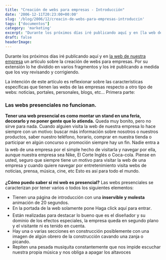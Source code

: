 ```yaml
---
title: "Creación de webs para empresas - Introducción"
date: '2006-12-11T20:23:00+00:00'
slug: '/blog/2006/12/creacin-de-webs-para-empresas-introduccin'
tags: ["documentos"]
category: 'marketing'
excerpt: "Durante los próximos días iré publicando aquí y en [la web de nuestra empresa]( un artículo sobre la creación de webs para empresas. Por su extensión lo he dividido en vari..."
draft: false
headerImage:
---
```

Durante los próximos días iré publicando aquí y en [la web de nuestra empresa](http://www.informatica32.com) un artículo sobre la creación de webs para empresas. Por su extensión lo he dividido en varios fragmentos y los iré publicando a medida que los voy revisando y corrigiendo.

La intención de este artículo es reflexionar sobre las características específicas que tienen las webs de las empresas respecto a otro tipo de webs: noticias, portales, personales, blogs, etc...
Primera parte:

### Las webs presenciales no funcionan.

**Tener una web presencial es como montar un stand en una feria, decorarlo y no poner gente que lo atienda.** Queda muy bonito, pero no sirve para nada.
 Cuando alguien visita la web de nuestra empresa lo hace siempre con un motivo: buscar más información sobre nosotros o nuestros productos, saber nuestro teléfono, horario, comprar en nuestra tienda o participar en algún concurso o promoción siempre hay un fin. Nadie entra a la web de una empresa por el simple hecho de visitarla y navegar por ella, aunque nuestra empresa sea Nike, El Corte Inglés o Coca-cola. Piense en usted, seguro que siempre tiene un motivo para visitar la web de una empresa y cuando quiere navegar por entretenimiento visita webs de noticias, prensa, música, cine, etc Esto es así para todo el mundo.

**¿Cómo puedo saber si mi web es presencial?**
 Las webs presenciales se caracterizan por tener varios o todos los siguientes elementos:

- Tienen una página de introducción con una **inservible y molesta** animación de 20 segundos.
- En la portada de la web solamente pone Haga click aquí para entrar.
- Están realizadas para destacar lo bueno que es el diseñador y su dominio de los efectos especiales, la empresa queda en segundo plano y el visitante ni es tenido en cuenta.
- Hay una o varias secciones en construcción posiblemente con una imagen de algún obrero de la construcción cavando una zanja o picando.
- Repiten una pesada musiquita constantemente que nos impide escuchar nuestra propia música y nos obliga a apagar los altavoces
